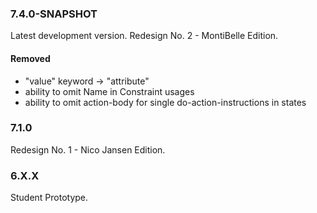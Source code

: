 ### 7.4.0-SNAPSHOT

Latest development version. Redesign No. 2 - MontiBelle Edition.

#### Removed

* "value" keyword -> "attribute"
* ability to omit Name in Constraint usages
* ability to omit action-body for single do-action-instructions in states

### 7.1.0

Redesign No. 1 - Nico Jansen Edition.

### 6.X.X

Student Prototype.
